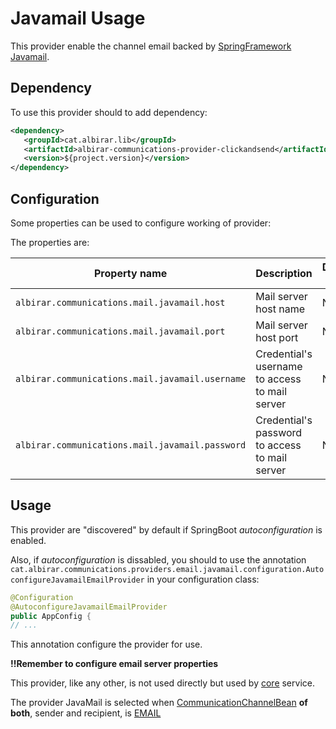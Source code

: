 # Javamail Usage

This provider enable the channel email backed by [SpringFramework Javamail](https://docs.spring.io/spring-framework/docs/5.2.12.RELEASE/spring-framework-reference/integration.html#mail).

## Dependency

To use this provider should to add dependency:

```xml
<dependency>
   <groupId>cat.albirar.lib</groupId>
   <artifactId>albirar-communications-provider-clickandsend</artifactId>
   <version>${project.version}</version>
</dependency>
```

## Configuration

Some properties can be used to configure working of provider:

The properties are:

| Property name    | Description                    | Default Value                                                   |
|--------------|--------------------------------|-----------------------------------------------------------------|
| `albirar.communications.mail.javamail.host`     | Mail server host name | None |
| `albirar.communications.mail.javamail.port`     | Mail server host port | None |
| `albirar.communications.mail.javamail.username` | Credential's username to access to mail server | None |
| `albirar.communications.mail.javamail.password` | Credential's password to access to mail server | None |


## Usage

This provider are "discovered" by default if SpringBoot *autoconfiguration* is enabled.

Also, if *autoconfiguration* is dissabled, you should to use the annotation `cat.albirar.communications.providers.email.javamail.configuration.AutoconfigureJavamailEmailProvider` in your configuration class:

```java
@Configuration
@AutoconfigureJavamailEmailProvider
public AppConfig {
// ...
```

This annotation configure the provider for use.

**!!Remember to configure email server properties**


This provider, like any other, is not used directly but used by [core](/core/index.html) service.

The provider JavaMail is selected when [CommunicationChannelBean](/apidocs/cat/albirar/communications/channels/models/CommunicationChannelBean.html) **of both**, sender and recipient, is [EMAIL](/apidocs/cat/albirar/communications/channels/models/ECommunicationChannelType.html#EMAIL)


